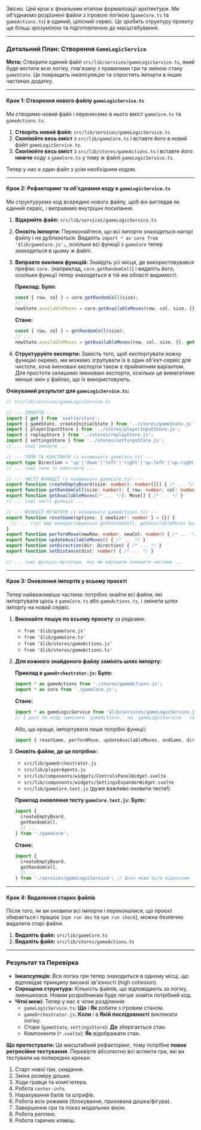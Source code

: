 Звісно. Цей крок є фінальним етапом формалізації архітектури. Ми об'єднаємо розрізнені файли з ігровою логікою (`gameCore.ts` та `gameActions.ts`) в єдиний, цілісний сервіс. Це зробить структуру проєкту ще більш зрозумілою та підготовленою до масштабування.

---

### Детальний План: Створення `GameLogicService`

**Мета:** Створити єдиний файл `src/lib/services/gameLogicService.ts`, який буде містити всю логіку, пов'язану з правилами гри та зміною стану `gameState`. Це покращить інкапсуляцію та спростить імпорти в інших частинах додатку.

---

#### Крок 1: Створення нового файлу `gameLogicService.ts`

Ми створимо новий файл і перенесемо в нього вміст `gameCore.ts` та `gameActions.ts`.

1.  **Створіть новий файл:** `src/lib/services/gameLogicService.ts`
2.  **Скопіюйте весь вміст** з `src/lib/gameCore.ts` і вставте його в новий файл `gameLogicService.ts`.
3.  **Скопіюйте весь вміст** з `src/lib/stores/gameActions.ts` і вставте його **нижче** коду з `gameCore.ts` у тому ж файлі `gameLogicService.ts`.

Тепер у нас є один файл з усім необхідним кодом.

---

#### Крок 2: Рефакторинг та об'єднання коду в `gameLogicService.ts`

Ми структуруємо код всередині нового файлу, щоб він виглядав як єдиний сервіс, і виправимо внутрішні посилання.

1.  **Відкрийте файл:** `src/lib/services/gameLogicService.ts`
2.  **Оновіть імпорти:** Переконайтеся, що всі імпорти знаходяться нагорі файлу і не дублюються. Видаліть `import * as core from '$lib/gameCore.js';`, оскільки всі функції з `gameCore` тепер знаходяться в цьому ж файлі.
3.  **Виправте виклики функцій:** Знайдіть усі місця, де використовувався префікс `core.` (наприклад, `core.getRandomCell`) і видаліть його, оскільки функції тепер знаходяться в тій же області видимості.

    **Приклад:**
    **Було:**
    ```typescript
    const { row, col } = core.getRandomCell(size);
    // ...
    newState.availableMoves = core.getAvailableMoves(row, col, size, {}, get(settingsStore).blockOnVisitCount);
    ```
    **Стане:**
    ```typescript
    const { row, col } = getRandomCell(size);
    // ...
    newState.availableMoves = getAvailableMoves(row, col, size, {}, get(settingsStore).blockOnVisitCount);
    ```

4.  **Структуруйте експорти:** Замість того, щоб експортувати кожну функцію окремо, ми можемо згрупувати їх в один об'єкт-сервіс для чистоти, хоча іменовані експорти також є прийнятним варіантом. Для простоти залишимо іменовані експорти, оскільки це вимагатиме менше змін у файлах, що їх використовують.

**Очікуваний результат для `gameLogicService.ts`:**
```typescript
// src/lib/services/gameLogicService.ts

// --- ІМПОРТИ ---
import { get } from 'svelte/store';
import { gameState, createInitialState } from '../stores/gameState.js';
import { playerInputStore } from '../stores/playerInputStore.js';
import { replayStore } from '../stores/replayStore.js';
import { settingsStore } from '../stores/settingsStore.js';
// ... інші імпорти ...

// --- ТИПИ ТА КОНСТАНТИ (з колишнього gameCore.ts) ---
export type Direction = 'up'|'down'|'left'|'right'|'up-left'|'up-right'|'down-left'|'down-right';
// ... інші типи та константи ...

// --- ЧИСТІ ФУНКЦІЇ (з колишнього gameCore.ts) ---
export function createEmptyBoard(size: number): number[][] { /* ... */ }
export function getRandomCell(size: number): { row: number; col: number } { /* ... */ }
export function getAvailableMoves(/* ... */): Move[] { /* ... */ }
// ... інші чисті функції ...

// --- ФУНКЦІЇ-МУТАТОРИ (з колишнього gameActions.ts) ---
export function resetGame(options: { newSize?: number } = {}) {
  // ... (тут вже використовуються getRandomCell, getAvailableMoves без префікса `core.`)
}
export function performMove(newRow: number, newCol: number) { /* ... */ }
export function updateAvailableMoves() { /* ... */ }
export function setDirection(dir: Direction) { /* ... */ }
export function setDistance(dist: number) { /* ... */ }

// ... інші функції-мутатори, які ми вирішили залишити чистими ...
```

---

#### Крок 3: Оновлення імпортів у всьому проєкті

Тепер найважливіша частина: потрібно знайти всі файли, які імпортували щось з `gameCore.ts` або `gameActions.ts`, і змінити шлях імпорту на новий сервіс.

1.  **Виконайте пошук по всьому проєкту** за рядками:
    *   `from '$lib/gameCore.js'`
    *   `from '$lib/gameCore.ts'`
    *   `from '$lib/stores/gameActions.js'`
    *   `from '$lib/stores/gameActions.ts'`

2.  **Для кожного знайденого файлу замініть шлях імпорту:**

    **Приклад в `gameOrchestrator.js`:**
    **Було:**
    ```javascript
    import * as gameActions from './stores/gameActions.js';
    import * as core from './gameCore.js';
    ```
    **Стане:**
    ```javascript
    import * as gameLogicService from '$lib/services/gameLogicService.js';
    // І далі по коду замінити `gameActions.` на `gameLogicService.` та `core.` на `gameLogicService.`
    ```
    Або, що краще, імпортувати лише потрібні функції:
    ```javascript
    import { resetGame, performMove, updateAvailableMoves, endGame, dirMap, oppositeDirections, calculateFinalScore } from '$lib/services/gameLogicService.js';
    ```

3.  **Оновіть файли, де це потрібно:**
    *   `src/lib/gameOrchestrator.js`
    *   `src/lib/playerAgents.js`
    *   `src/lib/components/widgets/ControlsPanelWidget.svelte`
    *   `src/lib/components/widgets/SettingsExpanderWidget.svelte`
    *   `src/lib/gameCore.test.js` (дуже важливо оновити тести!)

    **Приклад оновлення тесту `gameCore.test.js`:**
    **Було:**
    ```javascript
    import {
      createEmptyBoard,
      getRandomCell,
      // ...
    } from './gameCore';
    ```
    **Стане:**
    ```javascript
    import {
      createEmptyBoard,
      getRandomCell,
      // ...
    } from './services/gameLogicService'; // Шлях може бути відносним
    ```

---

#### Крок 4: Видалення старих файлів

Після того, як ви оновили всі імпорти і переконалися, що проєкт збирається і працює (`npm run dev` та `npm run check`), можна безпечно видалити старі файли.

1.  **Видаліть файл:** `src/lib/gameCore.ts`
2.  **Видаліть файл:** `src/lib/stores/gameActions.ts`

---

### Результат та Перевірка

-   **Інкапсуляція:** Вся логіка гри тепер знаходиться в одному місці, що відповідає принципу високої зв'язності (high cohesion).
-   **Спрощена структура:** Кількість файлів, що відповідають за логіку, зменшилася. Новим розробникам буде легше знайти потрібний код.
-   **Чіткі межі:** Тепер у нас є чітке розділення:
    *   `gameLogicService.ts`: **Що** і **Як** робити з ігровим станом.
    *   `gameOrchestrator.js`: **Коли** і в **Якій послідовності** викликати логіку.
    *   Стори (`gameState`, `settingsStore`): **Де** зберігається стан.
    *   Компоненти (`*.svelte`): **Як** відображати стан.

**Що протестувати:**
Це масштабний рефакторинг, тому потрібне **повне регресійне тестування**. Перевірте абсолютно всі аспекти гри, які ви тестували на попередніх кроках:
1.  Старт нової гри, скидання.
2.  Зміна розміру дошки.
3.  Ходи гравця та комп'ютера.
4.  Робота `center-info`.
5.  Нарахування балів та штрафів.
6.  Робота всіх режимів (блокування, прихована дошка/фігура).
7.  Завершення гри та показ модальних вікон.
8.  Робота реплею.
9.  Робота гарячих клавіш.